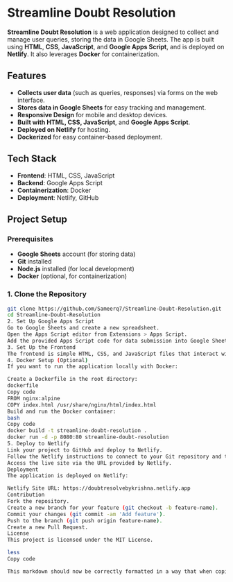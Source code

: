 # Streamline Doubt Resolution

**Streamline Doubt Resolution** is a web application designed to collect and manage user queries, storing the data in Google Sheets. The app is built using **HTML**, **CSS**, **JavaScript**, and **Google Apps Script**, and is deployed on **Netlify**. It also leverages **Docker** for containerization.

## Features

- **Collects user data** (such as queries, responses) via forms on the web interface.
- **Stores data in Google Sheets** for easy tracking and management.
- **Responsive Design** for mobile and desktop devices.
- **Built with HTML, CSS, JavaScript**, and **Google Apps Script**.
- **Deployed on Netlify** for hosting.
- **Dockerized** for easy container-based deployment.

## Tech Stack

- **Frontend**: HTML, CSS, JavaScript
- **Backend**: Google Apps Script
- **Containerization**: Docker
- **Deployment**: Netlify, GitHub

## Project Setup

### Prerequisites

- **Google Sheets** account (for storing data)
- **Git** installed
- **Node.js** installed (for local development)
- **Docker** (optional, for containerization)

### 1. Clone the Repository

```bash
git clone https://github.com/Sameerq7/Streamline-Doubt-Resolution.git
cd Streamline-Doubt-Resolution
2. Set Up Google Apps Script
Go to Google Sheets and create a new spreadsheet.
Open the Apps Script editor from Extensions > Apps Script.
Add the provided Apps Script code for data submission into Google Sheets.
3. Set Up the Frontend
The frontend is simple HTML, CSS, and JavaScript files that interact with Google Sheets through the Apps Script API.
4. Docker Setup (Optional)
If you want to run the application locally with Docker:

Create a Dockerfile in the root directory:
dockerfile
Copy code
FROM nginx:alpine
COPY index.html /usr/share/nginx/html/index.html
Build and run the Docker container:
bash
Copy code
docker build -t streamline-doubt-resolution .
docker run -d -p 8080:80 streamline-doubt-resolution
5. Deploy to Netlify
Link your project to GitHub and deploy to Netlify.
Follow the Netlify instructions to connect to your Git repository and trigger a deploy.
Access the live site via the URL provided by Netlify.
Deployment
The application is deployed on Netlify:

Netlify Site URL: https://doubtresolvebykrishna.netlify.app
Contribution
Fork the repository.
Create a new branch for your feature (git checkout -b feature-name).
Commit your changes (git commit -am 'Add feature').
Push to the branch (git push origin feature-name).
Create a new Pull Request.
License
This project is licensed under the MIT License.

less
Copy code

This markdown should now be correctly formatted in a way that when copied into a `README.md` file, it will work properly and render the markdown formatting.





